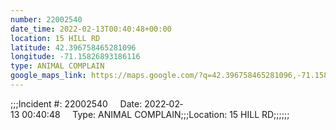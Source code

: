 ```yaml
---
number: 22002540
date_time: 2022-02-13T00:40:48+00:00
location: 15 HILL RD
latitude: 42.396758465281096
longitude: -71.15826893186116
type: ANIMAL COMPLAIN
google_maps_link: https://maps.google.com/?q=42.396758465281096,-71.15826893186116
---
```


;;;Incident #: 22002540     Date: 2022‐02‐13 00:40:48     Type: ANIMAL COMPLAIN;;;Location: 15 HILL RD;;;;;;
